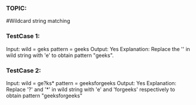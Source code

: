 ### TOPIC:
#Wildcard string matching

### TestCase 1:

Input: wild = geks pattern = geeks Output: Yes 
Explanation: Replace the '' in wild string with 'e' to obtain pattern "geeks".

### TestCase 2:

Input: wild = ge?ks* pattern = geeksforgeeks Output: Yes Explanation: Replace '?' and '*' in wild string with 'e' and 'forgeeks' respectively to obtain pattern 
"geeksforgeeks"
